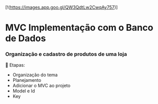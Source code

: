 [!(https://images.app.goo.gl/QW3QdtLw2CwqAy757)]

# MVC Implementação com o Banco de Dados
### Organização e cadastro de produtos de uma loja


💠 Etapas:

- Organização do tema
- Planejamento
- Adicionar o MVC ao projeto
- Model e Id
- Key
